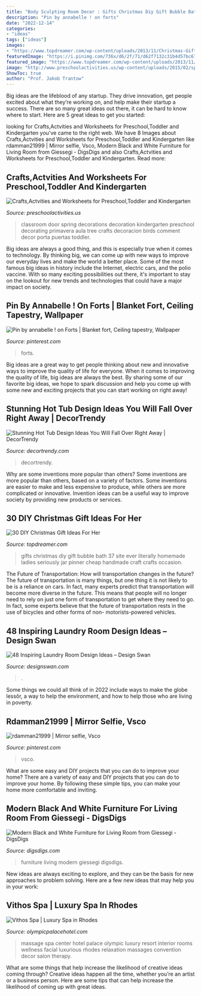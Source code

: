 ```yaml
---
title: "Body Sculpting Room Decor : Gifts Christmas Diy Gift Bubble Bath 37 Site Ever Literally Homemade Ladies Seriously Jar Pinner Cheap Handmade Craft Crafts Occasion"
description: "Pin by annabelle ! on forts"
date: "2022-12-14"
categories:
- "ideas"
tags: ["ideas"]
images:
- "https://www.topdreamer.com/wp-content/uploads/2013/11/Christmas-Gift-for-her12.jpg"
featuredImage: "https://i.pinimg.com/736x/d6/2f/71/d62f7132c31b4d57bc672e74b757adad.jpg"
featured_image: "https://www.topdreamer.com/wp-content/uploads/2013/11/Christmas-Gift-for-her12.jpg"
image: "http://www.preschoolactivities.us/wp-content/uploads/2015/02/spring-classroom-door-decorations.jpg"
ShowToc: true
author: "Prof. Jakob Trantow"
---
```



Big ideas are the lifeblood of any startup. They drive innovation, get people excited about what they’re working on, and help make their startup a success. There are so many great ideas out there, it can be hard to know where to start. Here are 5 great ideas to get you started: 

	

		
looking for Crafts,Actvities and Worksheets for Preschool,Toddler and Kindergarten you've came to the right web. We have 8 Images about Crafts,Actvities and Worksheets for Preschool,Toddler and Kindergarten like rdamman21999 | Mirror selfie, Vsco, Modern Black and White Furniture for Living Room from Giessegi - DigsDigs and also Crafts,Actvities and Worksheets for Preschool,Toddler and Kindergarten. Read more:
		
    
## Crafts,Actvities And Worksheets For Preschool,Toddler And Kindergarten

<img loading=lazy src="http://www.preschoolactivities.us/wp-content/uploads/2015/02/spring-classroom-door-decorations.jpg" onerror="this.onerror=null;this.src='https://tse3.mm.bing.net/th?id=OIP.mVcv3v1jx7QFRsRFhkhNmgHaN4&amp;pid=15.1';" alt="Crafts,Actvities and Worksheets for Preschool,Toddler and Kindergarten">

_Source: preschoolactivities.us_

>classroom door spring decorations decoration kindergarten preschool decorating primavera aula tree crafts decoracion birds comment decor porta puertas toddler. 

	

Big ideas are always a good thing, and this is especially true when it comes to technology. By thinking big, we can come up with new ways to improve our everyday lives and make the world a better place. Some of the most famous big ideas in history include the Internet, electric cars, and the polio vaccine. With so many exciting possibilities out there, it's important to stay on the lookout for new trends and technologies that could have a major impact on society.

    
## Pin By Annabelle ! On Forts | Blanket Fort, Ceiling Tapestry, Wallpaper

<img loading=lazy src="https://i.pinimg.com/736x/1e/d8/45/1ed84507cfa3c931ceaa6a5886020eca.jpg" onerror="this.onerror=null;this.src='https://tse3.mm.bing.net/th?id=OIP.6QxkEArRzJUlC8r811yB2gHaE8&amp;pid=15.1';" alt="Pin by annabelle ! on Forts | Blanket fort, Ceiling tapestry, Wallpaper">

_Source: pinterest.com_

>forts. 

	

Big ideas are a great way to get people thinking about new and innovative ways to improve the quality of life for everyone. When it comes to improving the quality of life, big ideas are always the best. By sharing some of our favorite big ideas, we hope to spark discussion and help you come up with some new and exciting projects that you can start working on right away!

    
## Stunning Hot Tub Design Ideas You Will Fall Over Right Away | DecorTrendy

<img loading=lazy src="https://decortrendy.com/wp-content/uploads/2020/08/Hot-Tub-Design-4.jpg" onerror="this.onerror=null;this.src='https://tse2.mm.bing.net/th?id=OIP.zan2JFfC5-xUT9L2_RKBiQHaJ4&amp;pid=15.1';" alt="Stunning Hot Tub Design Ideas You Will Fall Over Right Away | DecorTrendy">

_Source: decortrendy.com_

>decortrendy. 

	

Why are some inventions more popular than others?
Some inventions are more popular than others, based on a variety of factors. Some inventions are easier to make and less expensive to produce, while others are more complicated or innovative. Invention ideas can be a useful way to improve society by providing new products or services.

    
## 30 DIY Christmas Gift Ideas For Her

<img loading=lazy src="https://www.topdreamer.com/wp-content/uploads/2013/11/Christmas-Gift-for-her12.jpg" onerror="this.onerror=null;this.src='https://tse1.mm.bing.net/th?id=OIP.eDg-rf3y4Sp0kxktz_dq8AHaLY&amp;pid=15.1';" alt="30 DIY Christmas Gift Ideas For Her">

_Source: topdreamer.com_

>gifts christmas diy gift bubble bath 37 site ever literally homemade ladies seriously jar pinner cheap handmade craft crafts occasion. 

	

The Future of Transportation: How will transportation changes in the future?
The future of transportation is many things, but one thing it is not likely to be is a reliance on cars. In fact, many experts predict that transportation will become more diverse in the future. This means that people will no longer need to rely on just one form of transportation to get where they need to go. In fact, some experts believe that the future of transportation rests in the use of bicycles and other forms of non- motorists-powered vehicles.

    
## 48 Inspiring Laundry Room Design Ideas – Design Swan

<img loading=lazy src="https://img.designswan.com/2015/08/laundryRoom/31.jpg" onerror="this.onerror=null;this.src='https://tse3.mm.bing.net/th?id=OIP.8cIdTT8MV-eZqQtTrT2VjQHaLH&amp;pid=15.1';" alt="48 Inspiring Laundry Room Design Ideas – Design Swan">

_Source: designswan.com_

>. 

	

Some things we could all think of in 2022 include ways to make the globe lessôr, a way to help the environment, and how to help those who are living in poverty.

    
## Rdamman21999 | Mirror Selfie, Vsco

<img loading=lazy src="https://i.pinimg.com/736x/d6/2f/71/d62f7132c31b4d57bc672e74b757adad.jpg" onerror="this.onerror=null;this.src='https://tse2.mm.bing.net/th?id=OIP.H0gVPMBR3667yuxlbDmnTAHaLH&amp;pid=15.1';" alt="rdamman21999 | Mirror selfie, Vsco">

_Source: pinterest.com_

>vsco. 

	

What are some easy and DIY projects that you can do to improve your home?
There are a variety of easy and DIY projects that you can do to improve your home. By following these simple tips, you can make your home more comfortable and inviting.

    
## Modern Black And White Furniture For Living Room From Giessegi - DigsDigs

<img loading=lazy src="https://www.digsdigs.com/photos/giessegi-modular-living-room-furniture-8.jpg" onerror="this.onerror=null;this.src='https://tse1.mm.bing.net/th?id=OIP.JOxvbqDab4aesoLF7grONAHaFK&amp;pid=15.1';" alt="Modern Black and White Furniture for Living Room from Giessegi - DigsDigs">

_Source: digsdigs.com_

>furniture living modern giessegi digsdigs. 

	

New ideas are always exciting to explore, and they can be the basis for new approaches to problem solving. Here are a few new ideas that may help you in your work: 

    
## Vithos Spa | Luxury Spa In Rhodes

<img loading=lazy src="https://www.olympicpalacehotel.com/_storageWeb_/n/17631893422845/b/692033667068/Vithos_Spa-Massage-Room-3c.jpeg" onerror="this.onerror=null;this.src='https://tse1.mm.bing.net/th?id=OIP.KGVhIjUqW6xcRkcZK4PVYwHaE8&amp;pid=15.1';" alt="Vithos Spa | Luxury Spa in Rhodes">

_Source: olympicpalacehotel.com_

>massage spa center hotel palace olympic luxury resort interior rooms wellness facial luxurious rhodes relaxation massages convention decor salon therapy. 

	

What are some things that help increase the likelihood of creative ideas coming through?
Creative ideas happen all the time, whether you’re an artist or a business person. Here are some tips that can help increase the likelihood of coming up with great ideas.

